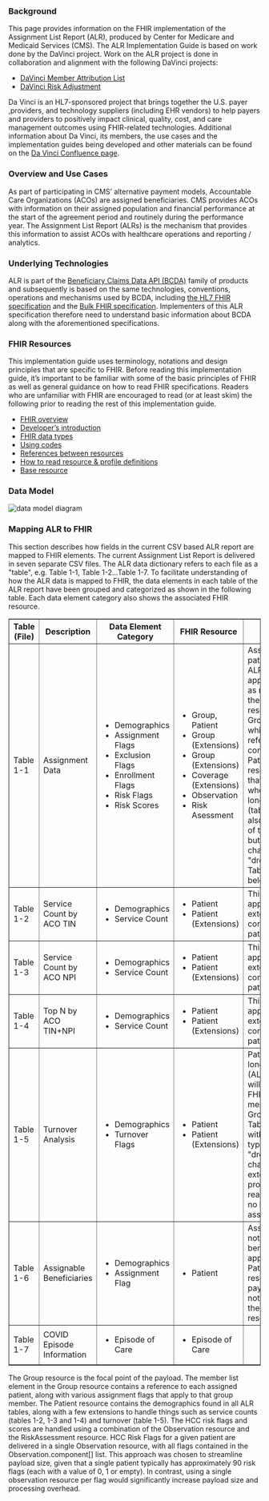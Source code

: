 ### Background

This page provides information on the FHIR implementation of the Assignment List Report (ALR), produced by Center for Medicare and Medicaid Services (CMS).  The ALR  Implementation Guide is based on work done by the DaVinci project.  Work on the ALR project is done in collaboration and alignment with the following DaVinci projects:

- [DaVinci Member Attribution List](https://confluence.hl7.org/pages/viewpage.action?pageId=65077395)
- [DaVinci Risk Adjustment](https://confluence.hl7.org/display/DVP/Risk+Adjustment)

Da Vinci is an HL7-sponsored project that brings together the U.S. payer ,providers, and technology suppliers (including EHR vendors) to help payers and providers to positively impact clinical, quality, cost, and care management outcomes using FHIR-related technologies. 
Additional information about Da Vinci, its members, the use cases and the implementation guides being developed and other materials can be found on the [Da Vinci Confluence page](https://confluence.hl7.org/display/DVP/Da+Vinci+Welcome).


### Overview and Use Cases

As part of participating in CMS’ alternative payment models, Accountable Care Organizations (ACOs) are assigned beneficiaries. CMS provides ACOs with information on their assigned population and financial performance at the start of the agreement period and routinely during the performance year. The Assignment List Report (ALRs) is the mechanism that provides this information to assist ACOs with healthcare operations and reporting / analytics. 



### Underlying Technologies

ALR is part of the [Beneficiary Claims Data API (BCDA)](https://bcda.cms.gov/) family of products and subsequently is based on the same technologies, conventions, operations and mechanisms used by BCDA, including [the HL7 FHIR specification](http://www.hl7.org/fhir/index.html) and the [Bulk FHIR specification](https://hl7.org/fhir/uv/bulkdata/index.html).  Implementers of this ALR specification therefore need to understand basic information about BCDA along with the aforementioned specifications.

### FHIR Resources

This implementation guide uses terminology, notations and design principles that are specific to FHIR. Before reading this implementation guide, it’s important to be familiar with some of the basic principles of FHIR as well as general guidance on how to read FHIR specifications. Readers who are unfamiliar with FHIR are encouraged to read (or at least skim) the following prior to reading the rest of this implementation guide.


- [FHIR overview](http://hl7.org/fhir/R4/overview.html)
- [Developer’s introduction](http://hl7.org/fhir/R4/overview-dev.html)
- [FHIR data types](http://hl7.org/fhir/R4/datatypes.html)
- [Using codes](http://hl7.org/fhir/R4/terminologies.html)
- [References between resources](http://hl7.org/fhir/R4/references.html)
- [How to read resource & profile definitions](http://hl7.org/fhir/us/davinci-atr/background.html)
- [Base resource](http://hl7.org/fhir/R4/resource.html)




### Data Model

![data model diagram](diagram.png)



### Mapping ALR to FHIR

This section describes how fields in the current CSV based ALR report are mapped to FHIR elements.  The current Assignment List Report is delivered in seven separate CSV files.  The ALR data dictionary refers to each file as a "table", e.g. Table 1-1, Table 1-2…Table 1-7. To facilitate understanding of how the ALR data is mapped to FHIR, the data elements in each table of the ALR report have been grouped and categorized as shown in the following table.  Each data element category also shows the associated FHIR resource.


<table border="1">
<tr>
    <th>Table (File)</th>
    <th>Description</th>
    <th>Data Element Category</th>
    <th>FHIR Resource</th>
    <th>Notes</th>
</tr>
<tr>
    <td>Table 1-1</td>
    <td>Assignment Data</td>
    <td>
        <ul>
        <li>Demographics</li>
        <li>Assignment Flags</li>
        <li>Exclusion Flags</li>
        <li>Enrollment Flags</li>
        <li>Risk Flags</li>
        <li>Risk Scores</li>
        </ul>
    </td>
    <td>
        <ul>
        <li>Group, Patient</li>
        <li>Group (Extensions)</li>
        <li>Group (Extensions)</li>
        <li>Coverage (Extensions)</li>
        <li>Observation</li>
        <li>Risk Asessment</li>
        </ul>
    </td>
    <td>
        Assigned patients from ALR table 1-1 appear in FHIR as members of the Group resource (e.g. Group.member), which is a reference to the corresponding Patient resource.
        Note that patients who are no longer assigned (table 1-5) are also members of the group, but have a changeType of "dropped".  See Table 1-5 below.
    </td>
</tr>
<tr>
    <td>Table 1-2</td>
    <td>Service Count by ACO TIN</td>
    <td>
        <ul>
        <li>Demographics</li>
        <li>Service Count</li>
        </ul>
    </td>
    <td>
        <ul>
        <li>Patient</li>
        <li>Patient (Extensions)</li>
        </ul>
    </td>
    <td>
        This count appears as an extension in the corresponding patient resource
    </td>
</tr>
<tr>
    <td>Table 1-3</td>
    <td>Service Count by ACO NPI</td>
    <td>
        <ul>
        <li>Demographics</li>
        <li>Service Count</li>
        </ul>
    </td>
    <td>
        <ul>
        <li>Patient</li>
        <li>Patient (Extensions)</li>
        </ul>
    </td>
    <td>
        This count appears as an extension in the corresponding patient resource
    </td>
</tr>
<tr>
    <td>Table 1-4</td>
    <td>Top N by ACO TIN+NPI</td>
    <td>
        <ul>
        <li>Demographics</li>
        <li>Service Count</li>
        </ul>
    </td>
    <td>
        <ul>
        <li>Patient</li>
        <li>Patient (Extensions)</li>
        </ul>
    </td>
    <td>
        This count appears as an extension in the corresponding patient resource
    </td>
</tr>
<tr>
    <td>Table 1-5</td>
    <td>Turnover Analysis</td>
    <td>
        <ul>
        <li>Demographics</li>
        <li>Turnover Flags</li>
        </ul>
    </td>
    <td>
        <ul>
        <li>Patient</li>
        <li>Patient (Extensions)</li>
        </ul>
    </td>
    <td>
        Patients no longer assigned (ALR table 1-5) will appear in FHIR as members of the Group, similar to Table 1-1, but with a change type of "dropped".  The changeReason extension provides the reason they are no longer assigned.
    </td>
</tr>
<tr>
    <td>Table 1-6</td>
    <td>Assignable Beneficiaries</td>
    <td>
        <ul>
        <li>Demographics</li>
        <li>Assignment Flag</li>
        </ul>
    </td>
    <td>
        <ul>
        <li>Patient</li>
        </ul>
    </td>
    <td>
        Assignable (but not assigned) beneficiaries appear as Patient resources in the payload but are not members of the Group resource.
    </td>
</tr>
<tr>
    <td>Table 1-7</td>
    <td>COVID Episode Information</td>
    <td>
        <ul>
        <li>Episode of Care</li>
        </ul>
    </td>
    <td>
        <ul>
        <li>Episode of Care</li>
        </ul>
    </td>
</tr>

</table>



The Group resource is the focal point of the payload.  The member list element in the Group resource contains a reference to each assigned patient, along with various assignment flags that apply to that group member.  The Patient resource contains the demographics found in all ALR tables, along with a few extensions to handle things such as service counts (tables 1-2, 1-3 and 1-4) and turnover (table 1-5).  The HCC risk flags and scores are handled using a combination of the Observation resource and the RiskAssessment resource.  HCC Risk Flags for a given patient are delivered in a single Observation resource, with all flags contained in the Observation.component[] list.  This approach was chosen to streamline payload size, given that a single patient typically has approximately 90 risk flags (each with a value of 0, 1 or empty).  In contrast, using a single observation resource per flag would significantly increase payload size and processing overhead.



